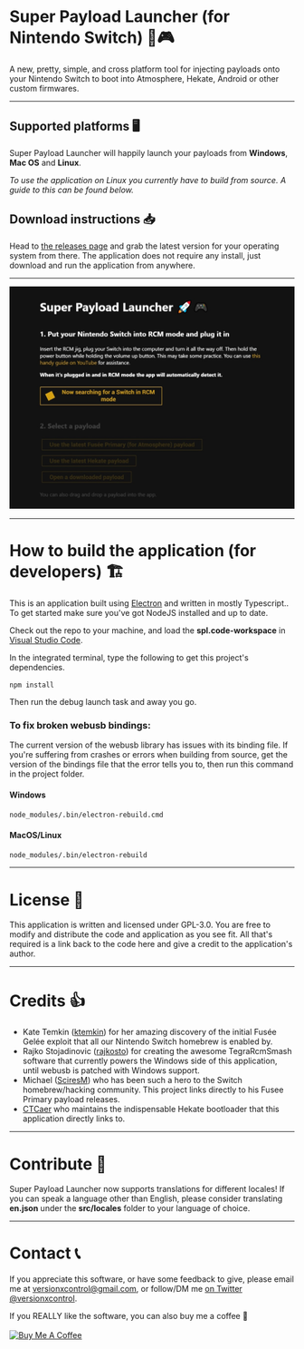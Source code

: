 # **Super Payload Launcher (for Nintendo Switch) 🚀🎮**
A new, pretty, simple, and cross platform tool for injecting payloads onto your Nintendo Switch to boot into Atmosphere, Hekate, Android or other custom firmwares.

---

## Supported platforms 🖥️
Super Payload Launcher will happily launch your payloads from **Windows**, **Mac OS** and **Linux**.

*To use the application on Linux you currently have to build from source. A guide to this can be found below.*

## Download instructions 📥
Head to [the releases page](https://github.com/versionxcontrol/super-payload-launcher/releases) and grab the latest version for your operating system from there. The application does not require any install, just download and run the application from anywhere.

---

![Super Payload Launcher teaser image](.github/img/spl.jpg)

---

# How to build the application (for developers) 🏗️
This is an application built using [Electron](https://www.electronjs.org/) and written in mostly Typescript.. To get started make sure you've got NodeJS installed and up to date.

Check out the repo to your machine, and load the **spl.code-workspace** in [Visual Studio Code](https://code.visualstudio.com/).
<br />

In the integrated terminal, type the following to get this project's dependencies.

```
npm install
```

Then run the debug launch task and away you go.
<br />

### To fix broken webusb bindings:
The current version of the webusb library has issues with its binding file. If you're suffering from crashes or errors when building from source, get the version of the bindings file that the error tells you to, then run this command in the project folder.

#### Windows
```
node_modules/.bin/electron-rebuild.cmd
```
#### MacOS/Linux
```
node_modules/.bin/electron-rebuild
```

---

# License 📄

This application is written and licensed under GPL-3.0. You are free to modify and distribute the code and application as you see fit. All that's required is a link back to the code here and give a credit to the application's author.

---

# Credits 👍

- Kate Temkin ([ktemkin](https://twitter.com/ktemkin)) for her amazing discovery of the initial Fusée Gelée exploit that all our Nintendo Switch homebrew is enabled by.
- Rajko Stojadinovic ([rajkosto](https://twitter.com/rajkosto)) for creating the awesome TegraRcmSmash software that currently powers the Windows side of this application, until webusb is patched with Windows support.
- Michael ([SciresM](https://twitter.com/SciresM)) who has been such a hero to the Switch homebrew/hacking community. This project links directly to his Fusee Primary payload releases.
- [CTCaer](https://twitter.com/ctcaer) who maintains the indispensable Hekate bootloader that this application directly links to. 

---

# Contribute 🎁

Super Payload Launcher now supports translations for different locales! If you can speak a language other than English, please
consider translating **en.json** under the **src/locales** folder to your language of choice.

---

# Contact 📞

If you appreciate this software, or have some feedback to give, please email me at versionxcontrol@gmail.com, or follow/DM me [on Twitter @versionxcontrol](https://twitter.com/versionxcontrol).

If you REALLY like the software, you can also buy me a coffee 🙏 
</br></br><a href="https://www.buymeacoffee.com/versioncontrol" target="_blank"><img src="https://cdn.buymeacoffee.com/buttons/default-orange.png" alt="Buy Me A Coffee" height="41" width="174"></a>
